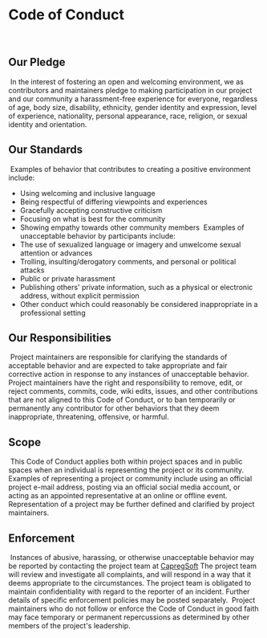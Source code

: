 # Code of Conduct
​
## Our Pledge
​
In the interest of fostering an open and welcoming environment, we as contributors and maintainers pledge to making participation in our project and our community a harassment-free experience for everyone, regardless of age, body size, disability, ethnicity, gender identity and expression, level of experience, nationality, personal appearance, race, religion, or sexual identity and orientation.
​
## Our Standards
​
Examples of behavior that contributes to creating a positive environment include:
​
* Using welcoming and inclusive language
* Being respectful of differing viewpoints and experiences
* Gracefully accepting constructive criticism
* Focusing on what is best for the community
* Showing empathy towards other community members
​
Examples of unacceptable behavior by participants include:
​
* The use of sexualized language or imagery and unwelcome sexual attention or advances
* Trolling, insulting/derogatory comments, and personal or political attacks
* Public or private harassment
* Publishing others' private information, such as a physical or electronic address, without explicit permission
* Other conduct which could reasonably be considered inappropriate in a professional setting
​
## Our Responsibilities
​
Project maintainers are responsible for clarifying the standards of acceptable behavior and are expected to take appropriate and fair corrective action in response to any instances of unacceptable behavior.
​
Project maintainers have the right and responsibility to remove, edit, or reject comments, commits, code, wiki edits, issues, and other contributions that are not aligned to this Code of Conduct, or to ban temporarily or permanently any contributor for other behaviors that they deem inappropriate, threatening, offensive, or harmful.
​
## Scope
​
This Code of Conduct applies both within project spaces and in public spaces when an individual is representing the project or its community. Examples of representing a project or community include using an official project e-mail address, posting via an official social media account, or acting as an appointed representative at an online or offline event. Representation of a project may be further defined and clarified by project maintainers.
​
## Enforcement
​
Instances of abusive, harassing, or otherwise unacceptable behavior may be reported by contacting the project team at [CapregSoft](mailto:capregsoft@gmail.com) The project team will review and investigate all complaints, and will respond in a way that it deems appropriate to the circumstances. The project team is obligated to maintain confidentiality with regard to the reporter of an incident. Further details of specific enforcement policies may be posted separately.
​
Project maintainers who do not follow or enforce the Code of Conduct in good faith may face temporary or permanent repercussions as determined by other members of the project's leadership.
​